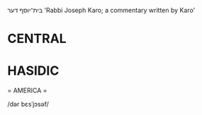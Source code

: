 בית־יוסף
דער
'Rabbi Joseph Karo; a commentary written by Karo'

CENTRAL
========

HASIDIC
=======
= AMERICA = 

/dər bɛsˈjɔsəf/ 